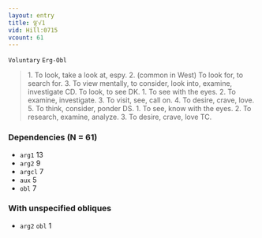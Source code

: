 ```yaml
---
layout: entry
title: ལྟ་√1
vid: Hill:0715
vcount: 61
---
```

`Voluntary` `Erg-Obl`
> 1\.
 To look, take a look at, espy\.
 2\.
 (common in West) To look for, to search for\.
 3\.
 To view mentally, to consider, look into, examine, investigate CD\.
 To look, to see DK\.
 1\.
 To see with the eyes\.
 2\.
 To examine, investigate\.
 3\.
 To visit, see, call on\.
 4\.
 To desire, crave, love\.
 5\.
 To think, consider, ponder DS\.
 1\.
 To see, know with the eyes\.
 2\.
 To research, examine, analyze\.
 3\.
 To desire, crave, love TC\.

### Dependencies (N = 61)
* `arg1` 13
* `arg2` 9
* `argcl` 7
* `aux` 5
* `obl` 7


### With unspecified obliques
* `arg2` `obl` 1


